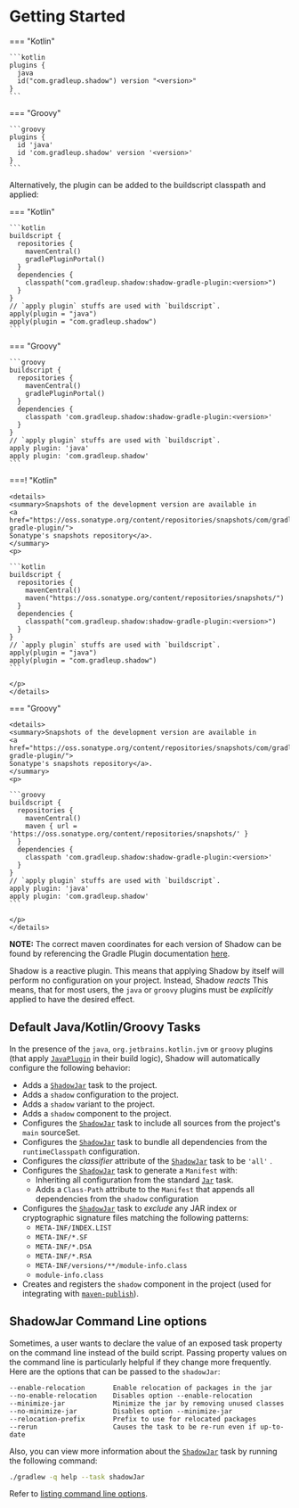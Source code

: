 # Getting Started

=== "Kotlin"

    ```kotlin
    plugins {
      java
      id("com.gradleup.shadow") version "<version>"
    }
    ```

=== "Groovy"

    ```groovy
    plugins {
      id 'java'
      id 'com.gradleup.shadow' version '<version>'
    }
    ```

Alternatively, the plugin can be added to the buildscript classpath and applied:

=== "Kotlin"

    ```kotlin
    buildscript {
      repositories {
        mavenCentral()
        gradlePluginPortal()
      }
      dependencies {
        classpath("com.gradleup.shadow:shadow-gradle-plugin:<version>")
      }
    }
    // `apply plugin` stuffs are used with `buildscript`.
    apply(plugin = "java")
    apply(plugin = "com.gradleup.shadow")
    ```

=== "Groovy"

    ```groovy
    buildscript {
      repositories {
        mavenCentral()
        gradlePluginPortal()
      }
      dependencies {
        classpath 'com.gradleup.shadow:shadow-gradle-plugin:<version>'
      }
    }
    // `apply plugin` stuffs are used with `buildscript`.
    apply plugin: 'java'
    apply plugin: 'com.gradleup.shadow'
    ```

===! "Kotlin"

    <details>
    <summary>Snapshots of the development version are available in 
    <a href="https://oss.sonatype.org/content/repositories/snapshots/com/gradleup/shadow/shadow-gradle-plugin/">
    Sonatype's snapshots repository</a>.
    </summary>
    <p>

    ```kotlin
    buildscript {
      repositories {
        mavenCentral()
        maven("https://oss.sonatype.org/content/repositories/snapshots/")
      }
      dependencies {
        classpath("com.gradleup.shadow:shadow-gradle-plugin:<version>")
      }
    }
    // `apply plugin` stuffs are used with `buildscript`.
    apply(plugin = "java")
    apply(plugin = "com.gradleup.shadow")
    ```

    </p>
    </details>

=== "Groovy"

    <details>
    <summary>Snapshots of the development version are available in 
    <a href="https://oss.sonatype.org/content/repositories/snapshots/com/gradleup/shadow/shadow-gradle-plugin/">
    Sonatype's snapshots repository</a>.
    </summary>
    <p>

    ```groovy
    buildscript {
      repositories {
        mavenCentral()
        maven { url = 'https://oss.sonatype.org/content/repositories/snapshots/' }
      }
      dependencies {
        classpath 'com.gradleup.shadow:shadow-gradle-plugin:<version>'
      }
    }
    // `apply plugin` stuffs are used with `buildscript`.
    apply plugin: 'java'
    apply plugin: 'com.gradleup.shadow'
    ```

    </p>
    </details>

**NOTE:** The correct maven coordinates for each version of Shadow can be found by referencing the Gradle Plugin
documentation [here](https://plugins.gradle.org/plugin/com.gradleup.shadow).

Shadow is a reactive plugin.
This means that applying Shadow by itself will perform no configuration on your project.
Instead, Shadow _reacts_
This means, that for most users, the `java` or `groovy` plugins must be _explicitly_ applied
to have the desired effect.

## Default Java/Kotlin/Groovy Tasks

In the presence of the `java`, `org.jetbrains.kotlin.jvm` or `groovy` plugins (that apply [`JavaPlugin`][JavaPlugin]
in their build logic), Shadow will automatically configure the following behavior:

* Adds a [`ShadowJar`][ShadowJar] task to the project.
* Adds a `shadow` configuration to the project.
* Adds a `shadow` variant to the project.
* Adds a `shadow` component to the project.
* Configures the [`ShadowJar`][ShadowJar] task to include all sources from the project's `main` sourceSet.
* Configures the [`ShadowJar`][ShadowJar] task to bundle all dependencies from the `runtimeClasspath` configuration.
* Configures the _classifier_ attribute of the [`ShadowJar`][ShadowJar] task to be `'all'` .
* Configures the [`ShadowJar`][ShadowJar] task to generate a `Manifest` with:
    * Inheriting all configuration from the standard [`Jar`][Jar] task.
    * Adds a `Class-Path` attribute to the `Manifest` that appends all dependencies from the `shadow` configuration
* Configures the [`ShadowJar`][ShadowJar] task to _exclude_ any JAR index or cryptographic signature files matching the
  following patterns:
    * `META-INF/INDEX.LIST`
    * `META-INF/*.SF`
    * `META-INF/*.DSA`
    * `META-INF/*.RSA`
    * `META-INF/versions/**/module-info.class`
    * `module-info.class`
* Creates and registers the `shadow` component in the project (used for integrating with
  [`maven-publish`][maven-publish]).

## ShadowJar Command Line options

Sometimes, a user wants to declare the value of an exposed task property on the command line instead of the
build script. Passing property values on the command line is particularly helpful if they change more frequently.  
Here are the options that can be passed to the `shadowJar`:

```
--enable-relocation       Enable relocation of packages in the jar
--no-enable-relocation    Disables option --enable-relocation
--minimize-jar            Minimize the jar by removing unused classes
--no-minimize-jar         Disables option --minimize-jar
--relocation-prefix       Prefix to use for relocated packages
--rerun                   Causes the task to be re-run even if up-to-date
```

Also, you can view more information about the [`ShadowJar`][ShadowJar] task by running the following command:

```sh
./gradlew -q help --task shadowJar
```

Refer to
[listing command line options](https://docs.gradle.org/current/userguide/custom_tasks.html#sec:listing_task_options).



[Jar]: https://docs.gradle.org/current/dsl/org.gradle.api.tasks.bundling.Jar.html
[JavaPlugin]: https://docs.gradle.org/current/userguide/java_plugin.html
[maven-publish]: https://docs.gradle.org/current/userguide/publishing_maven.html
[ShadowJar]: ../api/shadow/com.github.jengelman.gradle.plugins.shadow.tasks/-shadow-jar/index.html
